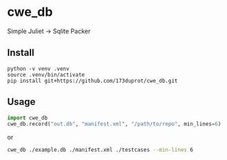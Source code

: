 # cwe_db

Simple Juliet -> Sqlite Packer

## Install

```
python -v venv .venv
source .venv/bin/activate
pip install git+https://github.com/173duprot/cwe_db.git
```

## Usage

```py
import cwe_db
cwe_db.record("out.db", "manifest.xml", "/path/to/repo", min_lines=6)
```

or

```sh
cwe_db ./example.db ./manifest.xml ./testcases --min-lines 6
```
